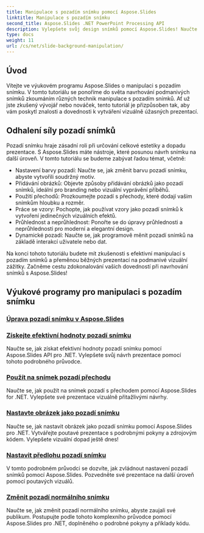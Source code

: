 ```yaml
---
title: Manipulace s pozadím snímku pomocí Aspose.Slides
linktitle: Manipulace s pozadím snímku
second_title: Aspose.Slides .NET PowerPoint Processing API
description: Vylepšete svůj design snímků pomocí Aspose.Slides! Naučte se, jak manipulovat s pozadím snímků v tomto komplexním tutoriálu. Poskytnuté podrobné pokyny a příklady kódu.
type: docs
weight: 11
url: /cs/net/slide-background-manipulation/
---
```


## Úvod

Vítejte ve výukovém programu Aspose.Slides o manipulaci s pozadím snímku. V tomto tutoriálu se ponoříme do světa navrhování podmanivých snímků zkoumáním různých technik manipulace s pozadím snímků. Ať už jste zkušený vývojář nebo nováček, tento tutoriál je přizpůsoben tak, aby vám poskytl znalosti a dovednosti k vytváření vizuálně úžasných prezentací.

## Odhalení síly pozadí snímků

Pozadí snímku hraje zásadní roli při určování celkové estetiky a dopadu prezentace. S Aspose.Slides máte nástroje, které posunou návrh snímku na další úroveň. V tomto tutoriálu se budeme zabývat řadou témat, včetně:

- Nastavení barvy pozadí: Naučte se, jak změnit barvu pozadí snímku, abyste vytvořili soudržný motiv.
- Přidávání obrázků: Objevte způsoby přidávání obrázků jako pozadí snímků, ideální pro branding nebo vizuální vyprávění příběhů.
- Použití přechodů: Prozkoumejte pozadí s přechody, které dodají vašim snímkům hloubku a rozměr.
- Práce se vzory: Pochopte, jak používat vzory jako pozadí snímků k vytvoření jedinečných vizuálních efektů.
- Průhlednost a neprůhlednost: Ponořte se do úpravy průhlednosti a neprůhlednosti pro moderní a elegantní design.
- Dynamické pozadí: Naučte se, jak programově měnit pozadí snímků na základě interakcí uživatele nebo dat.

Na konci tohoto tutoriálu budete mít zkušenosti s efektivní manipulací s pozadím snímků a přeměnou běžných prezentací na podmanivé vizuální zážitky. Začněme cestu zdokonalování vašich dovedností při navrhování snímků s Aspose.Slides!

## Výukové programy pro manipulaci s pozadím snímku
### [Úprava pozadí snímku v Aspose.Slides](./slide-background-modification/)
### [Získejte efektivní hodnoty pozadí snímku](./get-background-effective-values/)
Naučte se, jak získat efektivní hodnoty pozadí snímku pomocí Aspose.Slides API pro .NET. Vylepšete svůj návrh prezentace pomocí tohoto podrobného průvodce.
### [Použít na snímek pozadí přechodu](./apply-gradient-background/)
Naučte se, jak použít na snímek pozadí s přechodem pomocí Aspose.Slides for .NET. Vylepšete své prezentace vizuálně přitažlivými návrhy.
### [Nastavte obrázek jako pozadí snímku](./set-image-as-background/)
Naučte se, jak nastavit obrázek jako pozadí snímku pomocí Aspose.Slides pro .NET. Vytvářejte poutavé prezentace s podrobnými pokyny a zdrojovým kódem. Vylepšete vizuální dopad ještě dnes!
### [Nastavit předlohu pozadí snímku](./set-slide-background-master/)
V tomto podrobném průvodci se dozvíte, jak zvládnout nastavení pozadí snímků pomocí Aspose.Slides. Pozvedněte své prezentace na další úroveň pomocí poutavých vizuálů.
### [Změnit pozadí normálního snímku](./change-slide-background-normal/)
Naučte se, jak změnit pozadí normálního snímku, abyste zaujali své publikum. Postupujte podle tohoto komplexního průvodce pomocí Aspose.Slides pro .NET, doplněného o podrobné pokyny a příklady kódu.